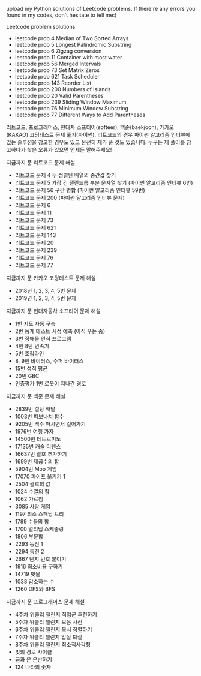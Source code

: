 upload my Python solutions of Leetcode problems. If there're any errors you found in my codes, don't hesitate to tell me:)

Leetcode problem solutions
- leetcode prob 4 Median of Two Sorted Arrays
- leetcode prob 5 Longest Palindromic Substring
- leetcode prob 6 Zigzag conversion
- leetcode prob 11 Container with most water 
- leetcode prob 56 Merged Intervals
- leetcode prob 73 Set Matrix Zeros
- leetcode prob 621 Task Scheduler
- leetcode prob 143 Reorder List
- leetcode prob 200 Numbers of Islands
- leetcode prob 20 Valid Parentheses
- leetcode prob 239 Sliding Window Maximum
- leetcode prob 76 Minimum Window Substring
- leetcode prob 77 Different Ways to Add Parentheses


리트코드, 프로그래머스, 현대차 소프티어(softeer), 백준(baekjoon), 카카오(KAKAO) 코딩테스트 문제 풀기(파이썬). 리트코드의 경우 파이썬 알고리즘 인터뷰에 있는 솔루션을 참고한 경우도 있고 온전히 제가 푼 것도 있습니다. 누구든 제 풀이를 참고하다가 찾은 오류가 있으면 언제든 말해주세요!

지금까지 푼 리트코드 문제 해설
- 리트코드 문제 4 두 정렬된 배열의 중간값 찾기 
- 리트코드 문제 5 가장 긴 팰린드롬 부분 문자열 찾기 (파이썬 알고리즘 인터뷰 6번)
- 리트코드 문제 56 구간 병합 (파이썬 알고리즘 인터뷰 59번)
- 리트코드 문제 200 (파이썬 알고리즘 인터뷰 문제)
- 리트코드 문제 6
- 리트코드 문제 11
- 리트코드 문제 73
- 리트코드 문제 621
- 리트코드 문제 143 
- 리트코드 문제 20
- 리트코드 문제 239
- 리트코드 문제 76
- 리트코드 문제 77

지금까지 푼 카카오 코딩테스트 문제 해설
- 2018년 1, 2, 3, 4, 5번 문제
- 2019년 1, 2, 3, 4, 5번 문제


지금까지 푼 현대자동차 소프티어 문제 해설
- 1번 지도 자동 구축
- 2번 동계 테스트 시점 예측 (아직 푸는 중)
- 3번 장애물 인식 프로그램
- 4번 8단 변속기
- 5번 조립라인
- 8, 9번 바이러스, 수퍼 바이러스
- 15번 성적 평균
- 20번 GBC
- 인증평가 1번 로봇이 지나간 경로

지금까지 푼 백준 문제 해설
- 2839번 설탕 배달
- 1003번 피보나치 함수
- 9205번 맥주 마시면서 걸어가기
- 1976번 여행 가자
- 14500번 테트로미노
- 17135번 캐슬 디펜스
- 16637번 괄호 추가하기
- 1699번 제곱수의 합
- 5904번 Moo 게임
- 17070 파이프 옮기기 1
- 2504 괄호의 값
- 1024 수열의 합
- 1062 가르침
- 3085 사탕 게임
- 1197 최소 스패닝 트리
- 1789 수들의 합
- 1700 멀티탭 스케줄링
- 1806 부분합
- 2293 동전 1
- 2294 동전 2
- 2667 단지 번호 붙이기
- 1916 최소비용 구하기
- 14719 빗물
- 1038 감소하는 수
- 1260 DFS와 BFS


지금까지 푼 프로그래머스 문제 해설
- 4주차 위클리 챌린지 직업군 추천하기
- 5주차 위클리 챌린지 모음 사전
- 6주차 위클리 챌린지 복서 정렬하기
- 7주차 위클리 챌린지 입실 퇴실
- 8주차 위클리 챌린지 최소직사각형
- 빛의 경로 사이클
- 금과 은 운반하기
- 124 나라의 숫자
